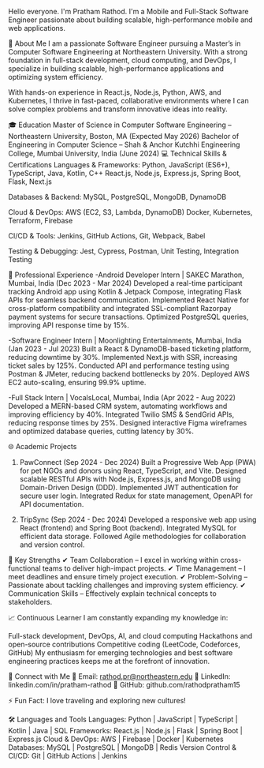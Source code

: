 Hello everyone. I'm Pratham Rathod. I'm a Mobile and Full-Stack Software Engineer passionate about building scalable, high-performance mobile and web applications.

🚀 About Me
I am a passionate Software Engineer pursuing a Master’s in Computer Software Engineering at Northeastern University. With a strong foundation in full-stack development, cloud computing, and DevOps, I specialize in building scalable, high-performance applications and optimizing system efficiency.

With hands-on experience in React.js, Node.js, Python, AWS, and Kubernetes, I thrive in fast-paced, collaborative environments where I can solve complex problems and transform innovative ideas into reality.

🎓 Education
Master of Science in Computer Software Engineering – Northeastern University, Boston, MA (Expected May 2026)
Bachelor of Engineering in Computer Science – Shah & Anchor Kutchhi Engineering College, Mumbai University, India (June 2024)
💻 Technical Skills & Certifications
Languages & Frameworks:
Python, JavaScript (ES6+), TypeScript, Java, Kotlin, C++
React.js, Node.js, Express.js, Spring Boot, Flask, Next.js

Databases & Backend:
MySQL, PostgreSQL, MongoDB, DynamoDB

Cloud & DevOps:
AWS (EC2, S3, Lambda, DynamoDB)
Docker, Kubernetes, Terraform, Firebase

CI/CD & Tools:
Jenkins, GitHub Actions, Git, Webpack, Babel

Testing & Debugging:
Jest, Cypress, Postman, Unit Testing, Integration Testing

🚀 Professional Experience
-Android Developer Intern | SAKEC Marathon, Mumbai, India (Dec 2023 - Mar 2024)
Developed a real-time participant tracking Android app using Kotlin & Jetpack Compose, integrating Flask APIs for seamless backend communication. Implemented React Native for cross-platform compatibility and integrated SSL-compliant Razorpay payment systems for secure transactions. Optimized PostgreSQL queries, improving API response time by 15%.

-Software Engineer Intern | Moonlighting Entertainments, Mumbai, India (Jan 2023 - Jul 2023)
Built a React & DynamoDB-based ticketing platform, reducing downtime by 30%. Implemented Next.js with SSR, increasing ticket sales by 125%. Conducted API and performance testing using Postman & JMeter, reducing backend bottlenecks by 20%. Deployed AWS EC2 auto-scaling, ensuring 99.9% uptime.

-Full Stack Intern | VocalsLocal, Mumbai, India (Apr 2022 - Aug 2022)
Developed a MERN-based CRM system, automating workflows and improving efficiency by 40%. Integrated Twilio SMS & SendGrid APIs, reducing response times by 25%. Designed interactive Figma wireframes and optimized database queries, cutting latency by 30%.




🌐 Academic Projects
1. PawConnect (Sep 2024 - Dec 2024)
Built a Progressive Web App (PWA) for pet NGOs and donors using React, TypeScript, and Vite.
Designed scalable RESTful APIs with Node.js, Express.js, and MongoDB using Domain-Driven Design (DDD).
Implemented JWT authentication for secure user login.
Integrated Redux for state management, OpenAPI for API documentation.

2. TripSync (Sep 2024 - Dec 2024)
Developed a responsive web app using React (frontend) and Spring Boot (backend).
Integrated MySQL for efficient data storage.
Followed Agile methodologies for collaboration and version control.

🌟 Key Strengths
✔ Team Collaboration – I excel in working within cross-functional teams to deliver high-impact projects.
✔ Time Management – I meet deadlines and ensure timely project execution.
✔ Problem-Solving – Passionate about tackling challenges and improving system efficiency.
✔ Communication Skills – Effectively explain technical concepts to stakeholders.

📈 Continuous Learner
I am constantly expanding my knowledge in:

Full-stack development, DevOps, AI, and cloud computing
Hackathons and open-source contributions
Competitive coding (LeetCode, Codeforces, GitHub)
My enthusiasm for emerging technologies and best software engineering practices keeps me at the forefront of innovation.

📩 Connect with Me
📧 Email: rathod.pr@northeastern.edu
🔗 LinkedIn: linkedin.com/in/pratham-rathod
📂 GitHub: github.com/rathodpratham15

⚡ Fun Fact: I love traveling and exploring new cultures!

🛠️ Languages and Tools
Languages: Python | JavaScript | TypeScript | Kotlin | Java | SQL
Frameworks: React.js | Node.js | Flask | Spring Boot | Express.js
Cloud & DevOps: AWS | Firebase | Docker | Kubernetes
Databases: MySQL | PostgreSQL | MongoDB | Redis
Version Control & CI/CD: Git | GitHub Actions | Jenkins

